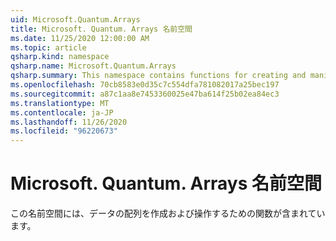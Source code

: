 ```yaml
---
uid: Microsoft.Quantum.Arrays
title: Microsoft. Quantum. Arrays 名前空間
ms.date: 11/25/2020 12:00:00 AM
ms.topic: article
qsharp.kind: namespace
qsharp.name: Microsoft.Quantum.Arrays
qsharp.summary: This namespace contains functions for creating and manipulating arrays of data.
ms.openlocfilehash: 70cb8583e0d35c7c554dfa781082017a25bec197
ms.sourcegitcommit: a87c1aa8e7453360025e47ba614f25b02ea84ec3
ms.translationtype: MT
ms.contentlocale: ja-JP
ms.lasthandoff: 11/26/2020
ms.locfileid: "96220673"
---
```

# <a name="microsoftquantumarrays-namespace"></a>Microsoft. Quantum. Arrays 名前空間

この名前空間には、データの配列を作成および操作するための関数が含まれています。


